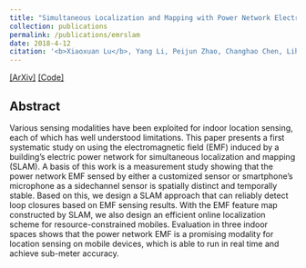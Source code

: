 ```yaml
---
title: "Simultaneous Localization and Mapping with Power Network Electromagnetic Field"
collection: publications
permalink: /publications/emrslam
date: 2018-4-12
citation: '<b>Xiaoxuan Lu</b>, Yang Li, Peijun Zhao, Changhao Chen, Lihai Xie, Hongkai Wen, Rui Tan and Niki Trigoni <i>In MobiCom 2019.</i>'
---
```

[[ArXiv]](https://arxiv.org/abs/1804.03782) [[Code]](https://github.com/desire2020/Cooperative-Training)


## Abstract
Various sensing modalities have been exploited for indoor location sensing, each of which has well understood limitations. This paper presents a first systematic study on using the electromagnetic field (EMF) induced by a building’s electric power network for simultaneous localization and mapping (SLAM). A basis of this work is a measurement
study showing that the power network EMF sensed by either a customized sensor or smartphone’s microphone as a sidechannel sensor is spatially distinct and temporally stable. Based on this, we design a SLAM approach that can reliably detect loop closures based on EMF sensing results. With the EMF feature map constructed by SLAM, we also design an efficient online localization scheme for resource-constrained mobiles. Evaluation in three indoor spaces shows that the power network EMF is a promising modality for location sensing on mobile devices, which is able to run in real time and achieve sub-meter accuracy.